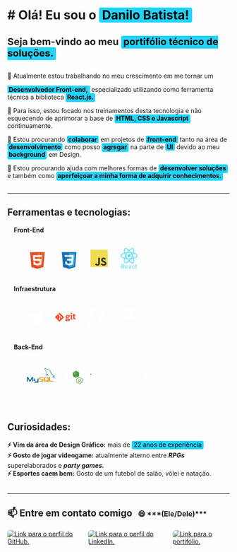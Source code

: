 <!---
danilo-batista/danilo-batista is a ✨ special ✨ repository because its `README.md` (this file) appears on your GitHub profile.
You can click the Preview link to take a look at your changes.
--->

<h1 style="border: none"># Olá! Eu sou o <mark style="display: inline; border-radius: 0.25rem; background-color: #22D4FD; color: #000">&nbsp;Danilo Batista!&nbsp;</mark><br /><p style="font-size: 1.375rem; padding: 0.5rem 0">Seja bem-vindo ao meu <mark style="padding-bottom: 0.15rem; border-radius: 0.25rem; background-color: #22D4FD">&nbsp;portifólio técnico de soluções.</strong>&nbsp;</mark></p></h1>

 🔭  Atualmente estou trabalhando no meu crescimento em me tornar um <mark style="border-radius: 0.25rem;"><p style="display: inline; background-color: #22D4FD; color: #000"><strong>&nbsp;Desenvolvedor Front-end,</strong>&nbsp;</p></mark> especializado utilizando como ferramenta técnica a biblioteca <mark style="padding-bottom: 0.15rem; border-radius: 0.25rem; background-color: #22D4FD"><strong>&nbsp;React.js.</strong>&nbsp;</mark> 
  
 🌱 Para isso, estou focado nos treinamentos desta tecnologia e não esquecendo de aprimorar a base de <mark style="padding-bottom: 0.15rem; border-radius: 0.25rem; background-color: #22D4FD"><strong>&nbsp;HTML, CSS e Javascript</strong>&nbsp;</mark> continuamente.

 👯 Estou procurando <mark style="border-radius: 0.25rem; background-color: #22D4FD"><strong>&nbsp;colaborar</strong>&nbsp;</mark> em projetos de <mark style="border-radius: 0.25rem; background-color: #22D4FD"><strong>&nbsp;front-end</strong>&nbsp;</mark> tanto na área de <mark style="border-radius: 0.25rem; background-color: #22D4FD"><strong>&nbsp;desenvolvimento</strong>&nbsp;</mark> como posso <mark style="padding-bottom: 0.15rem; border-radius: 0.25rem; background-color: #22D4FD"><strong>&nbsp;agregar</strong>&nbsp;</mark> na parte de <mark style="border-radius: 0.25rem; background-color: #22D4FD"><strong>&nbsp;UI</strong>&nbsp;</mark> devido ao meu <mark style="padding-bottom: 0.15rem; border-radius: 0.25rem; background-color: #22D4FD"><strong>&nbsp;background</strong>&nbsp;</mark> em Design.

 🤔 Estou procurando ajuda com melhores formas de <mark style="padding-bottom: 0.15rem; border-radius: 0.25rem; background-color: #22D4FD"><strong>&nbsp;desenvolver soluções</strong>&nbsp;</mark> e também como <mark style="padding-bottom: 0.15rem; border-radius: 0.25rem; background-color: #22D4FD"><strong>&nbsp;aperfeiçoar a minha forma de adquirir conhecimentos.&nbsp;</strong></mark><br /><br />

<hr />

 <h2 style="border: none">Ferramentas e tecnologias:</h2>

<div style="display:flex; align-items: center; flex-wrap: wrap;">
    <div>
        <fieldset style="border: none; display:flex; align-items: center; gap: 1.5rem;">
            <legend style= "font-weight: bold; line-height: 1.5;">Front-End</legend>
            <div style="display:flex; align-items: center; gap: 1.5rem; border: 0.5px solid #FFF; border-radius: 0.5rem; padding: 1.5rem 1.875rem;">
                <svg viewBox="0 0 128 128" width="48"><path fill="#E44D26" d="M27.854 116.354l-8.043-90.211h88.378l-8.051 90.197-36.192 10.033z"></path><path fill="#F16529" d="M64 118.704l29.244-8.108 6.881-77.076H64z"></path><path fill="#FFF" d="M64 66.978H49.359l-1.01-11.331H64V44.583H36.257l.264 2.969 2.72 30.489H64zm0 28.733l-.049.013-12.321-3.328-.788-8.823H39.735l1.55 17.372 22.664 6.292.051-.015z"></path><path fill="#FFF" d="M28.034 1.627h5.622v5.556H38.8V1.627h5.623v16.822H38.8v-5.633h-5.143v5.633h-5.623V1.627zm23.782 5.579h-4.95V1.627h15.525v5.579h-4.952v11.243h-5.623V7.206zm13.039-5.579h5.862l3.607 5.911 3.603-5.911h5.865v16.822h-5.601v-8.338l-3.867 5.981h-.098l-3.87-5.981v8.338h-5.502V1.627zm21.736 0h5.624v11.262h7.907v5.561H86.591V1.627z"></path><path fill="#fff" d="M63.962 66.978v11.063h13.624L76.302 92.39l-12.34 3.331v11.51l22.682-6.286.166-1.87 2.6-29.127.27-2.97h-2.982zm0-22.395v11.064h26.725l.221-2.487.505-5.608.265-2.969z"></path></svg>
                <svg viewBox="0 0 128 128" width="48"><path fill="#FFF" d="M89.234 5.856H81.85l7.679 8.333v3.967H73.713v-4.645h7.678l-7.678-8.333V1.207h15.521v4.649zm-18.657 0h-7.384l7.679 8.333v3.967H55.055v-4.645h7.679l-7.679-8.333V1.207h15.522v4.649zm-18.474.19h-7.968v7.271h7.968v4.839H38.471V1.207h13.632v4.839z"></path><path fill="#1572B6" d="M27.613 116.706l-8.097-90.813h88.967l-8.104 90.798-36.434 10.102-36.332-10.087z"></path><path fill="#33A9DC" d="M64.001 119.072l29.439-8.162 6.926-77.591H64.001v85.753z"></path><path fill="#fff" d="M64 66.22h14.738l1.019-11.405H64V43.677h27.929l-.267 2.988-2.737 30.692H64V66.22z"></path><path fill="#EBEBEB" d="M64.067 95.146l-.049.014-12.404-3.35-.794-8.883H39.641l1.561 17.488 22.814 6.333.052-.015V95.146z"></path><path fill="#fff" d="M77.792 76.886L76.45 91.802l-12.422 3.353v11.588l22.833-6.328.168-1.882 1.938-21.647H77.792z"></path><path fill="#EBEBEB" d="M64.039 43.677v11.137H37.136l-.224-2.503-.507-5.646-.267-2.988h27.901zM64 66.221v11.138H51.753l-.223-2.503-.508-5.647-.267-2.988H64z"></path></svg>
                <svg viewBox="0 0 128 128" width="40"><path fill="#F0DB4F" d="M1.408 1.408h125.184v125.185H1.408z"></path><path fill="#323330" d="M116.347 96.736c-.917-5.711-4.641-10.508-15.672-14.981-3.832-1.761-8.104-3.022-9.377-5.926-.452-1.69-.512-2.642-.226-3.665.821-3.32 4.784-4.355 7.925-3.403 2.023.678 3.938 2.237 5.093 4.724 5.402-3.498 5.391-3.475 9.163-5.879-1.381-2.141-2.118-3.129-3.022-4.045-3.249-3.629-7.676-5.498-14.756-5.355l-3.688.477c-3.534.893-6.902 2.748-8.877 5.235-5.926 6.724-4.236 18.492 2.975 23.335 7.104 5.332 17.54 6.545 18.873 11.531 1.297 6.104-4.486 8.08-10.234 7.378-4.236-.881-6.592-3.034-9.139-6.949-4.688 2.713-4.688 2.713-9.508 5.485 1.143 2.499 2.344 3.63 4.26 5.795 9.068 9.198 31.76 8.746 35.83-5.176.165-.478 1.261-3.666.38-8.581zM69.462 58.943H57.753l-.048 30.272c0 6.438.333 12.34-.714 14.149-1.713 3.558-6.152 3.117-8.175 2.427-2.059-1.012-3.106-2.451-4.319-4.485-.333-.584-.583-1.036-.667-1.071l-9.52 5.83c1.583 3.249 3.915 6.069 6.902 7.901 4.462 2.678 10.459 3.499 16.731 2.059 4.082-1.189 7.604-3.652 9.448-7.401 2.666-4.915 2.094-10.864 2.07-17.444.06-10.735.001-21.468.001-32.237z"></path></svg>
                <svg viewBox="0 0 128 128" width="48"><g fill="#61DAFB"><circle cx="64" cy="47.5" r="9.3"></circle><path d="M64 81.7C71.3 88.8 78.5 93 84.3 93c1.9 0 3.7-.4 5.2-1.3 5.2-3 7.1-10.5 5.3-21.2-.3-1.9-.7-3.8-1.2-5.8 2-.6 3.8-1.2 5.6-1.8 10.1-3.9 15.7-9.3 15.7-15.2 0-6-5.6-11.4-15.7-15.2-1.8-.7-3.6-1.3-5.6-1.8.5-2 .9-3.9 1.2-5.8 1.7-10.9-.2-18.5-5.4-21.5-1.5-.9-3.3-1.3-5.2-1.3-5.7 0-13 4.2-20.3 11.3C56.7 6.3 49.5 2.1 43.7 2.1c-1.9 0-3.7.4-5.2 1.3-5.2 3-7.1 10.5-5.3 21.2.3 1.9.7 3.8 1.2 5.8-2 .6-3.8 1.2-5.6 1.8-10.1 3.9-15.7 9.3-15.7 15.2 0 6 5.6 11.4 15.7 15.2 1.8.7 3.6 1.3 5.6 1.8-.5 2-.9 3.9-1.2 5.8-1.7 10.7.2 18.3 5.3 21.2 1.5.9 3.3 1.3 5.2 1.3 5.8.2 13-4 20.3-11zm-5.6-13.5c1.8.1 3.7.1 5.6.1 1.9 0 3.8 0 5.6-.1-1.8 2.4-3.7 4.6-5.6 6.7-1.9-2.1-3.8-4.3-5.6-6.7zM46 57.9c1 1.7 1.9 3.3 3 4.9-3.1-.4-6-.9-8.8-1.5.9-2.7 1.9-5.5 3.1-8.3.8 1.6 1.7 3.3 2.7 4.9zm-5.8-24.1c2.8-.6 5.7-1.1 8.8-1.5-1 1.6-2 3.2-3 4.9-1 1.7-1.9 3.3-2.7 5-1.3-2.9-2.3-5.7-3.1-8.4zm5.5 13.7c1.3-2.7 2.7-5.4 4.3-8.1 1.5-2.6 3.2-5.2 4.9-7.8 3-.2 6-.3 9.1-.3 3.2 0 6.2.1 9.1.3 1.8 2.6 3.4 5.2 4.9 7.8 1.6 2.7 3 5.4 4.3 8.1-1.3 2.7-2.7 5.4-4.3 8.1-1.5 2.6-3.2 5.2-4.9 7.8-3 .2-6 .3-9.1.3-3.2 0-6.2-.1-9.1-.3-1.8-2.6-3.4-5.2-4.9-7.8-1.6-2.7-3-5.4-4.3-8.1zm39.1-5.4l-2.7-5c-1-1.7-1.9-3.3-3-4.9 3.1.4 6 .9 8.8 1.5-.9 2.8-1.9 5.6-3.1 8.4zm0 10.8c1.2 2.8 2.2 5.6 3.1 8.3-2.8.6-5.7 1.1-8.8 1.5 1-1.6 2-3.2 3-4.9.9-1.5 1.8-3.2 2.7-4.9zm2.3 34.7c-.8.5-1.8.7-2.9.7-4.9 0-11-4-17-10 2.9-3.1 5.7-6.6 8.5-10.5 4.7-.4 9.2-1.1 13.4-2.1.5 1.8.8 3.6 1.1 5.4 1.4 8.5.3 14.6-3.1 16.5zm5.2-52.7c11.2 3.2 17.9 8.1 17.9 12.6 0 3.9-4.6 7.8-12.7 10.9-1.6.6-3.4 1.2-5.2 1.7-1.3-4.1-2.9-8.3-4.9-12.6 2-4.3 3.7-8.5 4.9-12.6zm-8-28.2c1.1 0 2 .2 2.9.7 3.3 1.9 4.5 7.9 3.1 16.5-.3 1.7-.7 3.5-1.1 5.4-4.2-.9-8.7-1.6-13.4-2.1-2.7-3.9-5.6-7.4-8.5-10.5 6-5.9 12.1-10 17-10zM69.6 26.8c-1.8-.1-3.7-.1-5.6-.1s-3.8 0-5.6.1c1.8-2.4 3.7-4.6 5.6-6.7 1.9 2.1 3.8 4.4 5.6 6.7zM40.9 7.4c.8-.5 1.8-.7 2.9-.7 4.9 0 11 4 17 10-2.9 3.1-5.7 6.6-8.5 10.5-4.7.4-9.2 1.1-13.4 2.1-.5-1.8-.8-3.6-1.1-5.4-1.4-8.5-.3-14.5 3.1-16.5zm-5.2 52.7C24.5 56.9 17.8 52 17.8 47.5c0-3.9 4.6-7.8 12.7-10.9 1.6-.6 3.4-1.2 5.2-1.7 1.3 4.1 2.9 8.3 4.9 12.6-2 4.3-3.7 8.6-4.9 12.6zm2.1 11c.3-1.7.7-3.5 1.1-5.4 4.2.9 8.7 1.6 13.4 2.1 2.7 3.9 5.6 7.4 8.5 10.5-6 5.9-12.1 10-17 10-1.1 0-2-.2-2.9-.7-3.4-1.9-4.5-8-3.1-16.5zm-4.2 41.2c2.2-2.7 2.3-5.7 1.1-8.7-1.2-3-3.7-4.4-6.8-4.5-3.7-.1-7.5 0-11.2 0H16V125h3v-9.8h4.7c.6 0 1.1.2 1.4.7l6 9.3c.1.2.4.5.6.5h3.9c-2.4-3.7-4.7-7.2-7.1-10.8 2.1-.3 3.9-1 5.1-2.6zm-14.6-.2v-9.9h1.1c2.3 0 4.7-.1 7 .1 2.7.1 4.6 2.2 4.6 4.9s-2.2 4.8-4.9 4.9c-2.4.1-4.8 0-7.8 0zm38.7 1.3c-1.6-7-8-8.8-12.9-6.6-3.8 1.7-5.5 5-5.6 9.1-.1 3.1.8 5.9 3.2 8 2.7 2.4 6 2.7 9.4 2.1 1.9-.4 3.6-1.3 4.9-2.7-.5-.7-1-1.4-1.5-2-2.8 2.4-5.9 3.2-9.3 1.6-2.2-1.1-3.3-3.8-3.5-5.8h15.5v-1.3c.1-.9 0-1.7-.2-2.4zM42.6 115c-.3-3 2.7-6.2 6-6.2 3.8-.1 6.2 2.2 6.3 6.2H42.6zm30.7-8.7c-1.5-.3-3.1-.4-4.6-.3-2.4.2-4.5 1.3-6.2 3.1.5.7.9 1.4 1.5 2.2.2-.2.4-.4.6-.5 1.6-1.5 3.5-2.3 5.8-2.1 1.8.1 3.5.7 4 2.5.4 1.4.3 2.9.4 4.4-.3 0-.4-.1-.5-.2-2.4-2-5.1-2.4-8-1.7-2.7.7-4.4 2.8-4.6 5.5-.2 3.1 1.2 5.4 3.9 6.5 1.7.7 3.6.7 5.4.3 1.4-.3 2-1.1 4-2.2v1.3h2.8c0-4 .1-8.9 0-13.5 0-2.9-1.7-4.7-4.5-5.3zm1.4 12.6c-.1.3 0 .6 0 .9 0 2.1-.5 2.8-2.5 3.6-1.4.5-2.9.7-4.4.2-1.7-.5-2.9-2-2.9-3.7-.1-1.7 1-3.4 2.7-3.9 2.3-.8 4.4-.3 6.3 1.1.6.5 1 1 .8 1.8zm15.6-9.9c2.6-.8 5-.3 6.8 1.9l.3.2c.7-.6 1.3-1.2 2.1-1.9-.3-.3-.4-.5-.6-.8-2.9-3.1-8.6-3.5-12.1-1-4.9 3.6-4.8 10.6-2.4 14.3 2.3 3.5 5.6 4.7 9.5 4.2 2.3-.3 4.2-1.4 5.7-3.3-.7-.6-1.4-1.2-2.1-1.9-.2.2-.3.3-.4.5-2.7 3-7.2 2.7-9.6-.5-1.4-1.9-1.7-4.1-1.3-6.3.2-2.5 1.5-4.5 4.1-5.4zm20.8 13.6c-.2.1-.3.2-.3.2-.8.6-1.6.7-2.5.4-.9-.4-1-1.2-1.1-2v-11.4c0-.2 0 .2.1-.8h3.8v-3h-4v-5h-3v5.4h-2.6c-.2 0-.5.2-.5.4-.1.7 0 1.2 0 2.2h3.2v12.8c0 1.6.4 3 1.8 3.8 1.5.9 4.4.7 5.7-.4.2-.1.3-.5.3-.6-.3-.6-.6-1.3-.9-2z"></path></g></svg> 
            </div>
        </fieldset>
    </div>
    <div>
        <fieldset style="border: none; display:flex; align-items: center; gap: 1.5rem;">
            <legend style= "font-weight: bold; line-height: 1.5">Infraestrutura</legend>
            <div style="display:flex; align-items: center; gap: 1.5rem; border: 0.5px solid white; border-radius: 0.5rem; padding: 1.5rem 1.875rem;">
                <svg viewBox="0 0 128 128" width="40"><path fill="#FFFFFF" d="M97.905 67.885c.174 18.8 16.494 25.057 16.674 25.137-.138.44-2.607 8.916-8.597 17.669-5.178 7.568-10.553 15.108-19.018 15.266-8.318.152-10.993-4.934-20.504-4.934-9.508 0-12.479 4.776-20.354 5.086-8.172.31-14.395-8.185-19.616-15.724C15.822 94.961 7.669 66.8 18.616 47.791c5.438-9.44 15.158-15.417 25.707-15.571 8.024-.153 15.598 5.398 20.503 5.398 4.902 0 14.106-6.676 23.782-5.696 4.051.169 15.421 1.636 22.722 12.324-.587.365-13.566 7.921-13.425 23.639M82.272 21.719c4.338-5.251 7.258-12.563 6.462-19.836-6.254.251-13.816 4.167-18.301 9.416-4.02 4.647-7.54 12.087-6.591 19.216 6.971.54 14.091-3.542 18.43-8.796"></path></svg>
                <svg viewBox="0 0 128 128" width="48"><path fill="#F34F29" d="M76.004 50.588c-7.655 0-11.459 3.996-11.459 9.75 0 3.704 1.852 6.328 4.304 7.529-1.201 1.101-2.201 2.064-3.102 3.014-.902.952-1.452 1.957-1.452 3.059 0 1.352.55 2.605 2.202 3.303-1.751 1.654-2.753 2.854-2.753 5.107 0 3.953 3.453 6.256 12.511 6.256 8.708 0 13.761-3.251 13.761-9.007 0-6.653-5.103-6.904-13.761-7.456l-4.904-.3 1.652-2.652c.899.25 2.352.45 3.955.45 6.304 0 10.658-3.252 10.658-8.808 0-2.302-1.137-3.903-2.037-5.055l4.421-.35V51h-9.391c-1.15 0-2.453-.412-4.605-.412zm2.252 28.511c2.404.15 4.306.25 4.306 1.854 0 2.699-3.955 2.902-6.856 2.902-3.504 0-6.056-.602-6.056-2.603 0-1.002.65-1.852 1.302-2.652l7.304.499zm-1.949-14.712c-3.304 0-4.655-1.703-4.655-4.154 0-3.253 2.051-4.605 4.804-4.605 2.852 0 4.554 1.552 4.554 4.504 0 2.604-1.902 4.255-4.703 4.255zm22.866-17.702c2.902 0 4.554-1.652 4.554-4.506 0-2.85-1.652-4.403-4.554-4.403-2.853 0-4.505 1.553-4.505 4.403 0 2.853 1.652 4.506 4.505 4.506zM103 71.455V51h-9.733l-.55 3.896 2.667.874c.502.149.616.423.616.973v14.712c0 .752-.422.902-1.123 1.003l-2.877.35V77h15v-4.192l-2.876-.35c-.753-.101-1.124-.2-1.124-1.003zm22.418-1.04c-1.202.45-2.632.799-4.035.799-2.701 0-3.383-1.15-3.383-4.103V55h7v-5h-6.638c-.401 0-.362-.003-.362-.353V43h-4.793c-.55 5-3.207 7.196-7.207 7.698V55h4.003c.401 0-.003.353-.003.652v13.111c0 5.657 2.454 8.058 8.408 8.058 2.854 0 6.107-.951 8.26-2.001l-1.25-4.405zm-95.68-31.609a3.375 3.375 0 00-4.773 0l-4.751 4.751 6.027 6.027a4.007 4.007 0 015.076 5.11l5.809 5.809a4.012 4.012 0 014.149 6.632 4.014 4.014 0 01-5.68 0c-1.18-1.181-1.624-2.914-1.025-4.368L29 57.35v14.257c0 .189.895.441 1.214.759 1.568 1.568 1.644 4.11.075 5.681a3.972 3.972 0 01-5.642 0c-1.568-1.571-1.549-4.112.02-5.681.388-.387.333-.68 1.333-.876V57.101c-1-.196-.927-.487-1.314-.876a4.016 4.016 0 01-.865-4.39l-5.942-5.943L2.19 61.581a3.374 3.374 0 000 4.774l22.882 22.881a3.377 3.377 0 004.773 0L52.62 66.46a3.378 3.378 0 000-4.774l-22.882-22.88z"></path></svg>
                <svg viewBox="0 0 128 128" width="48"><g fill="#FFFFFF"><path fill-rule="evenodd" clip-rule="evenodd" d="M64 1.512c-23.493 0-42.545 19.047-42.545 42.545 0 18.797 12.19 34.745 29.095 40.37 2.126.394 2.907-.923 2.907-2.047 0-1.014-.04-4.366-.058-7.92-11.837 2.573-14.334-5.02-14.334-5.02-1.935-4.918-4.724-6.226-4.724-6.226-3.86-2.64.29-2.586.29-2.586 4.273.3 6.523 4.385 6.523 4.385 3.794 6.504 9.953 4.623 12.38 3.536.383-2.75 1.485-4.628 2.702-5.69-9.45-1.075-19.384-4.724-19.384-21.026 0-4.645 1.662-8.44 4.384-11.42-.442-1.072-1.898-5.4.412-11.26 0 0 3.572-1.142 11.7 4.363 3.395-.943 7.035-1.416 10.65-1.432 3.616.017 7.258.49 10.658 1.432 8.12-5.504 11.688-4.362 11.688-4.362 2.316 5.86.86 10.187.418 11.26 2.728 2.978 4.378 6.774 4.378 11.42 0 16.34-9.953 19.938-19.427 20.99 1.526 1.32 2.886 3.91 2.886 7.88 0 5.692-.048 10.273-.048 11.674 0 1.13.766 2.458 2.922 2.04 16.896-5.632 29.07-21.574 29.07-40.365C106.545 20.56 87.497 1.512 64 1.512z"></path><path d="M37.57 62.596c-.095.212-.428.275-.73.13-.31-.14-.482-.427-.382-.64.09-.216.424-.277.733-.132.31.14.486.43.38.642zM39.293 64.52c-.203.187-.6.1-.87-.198-.278-.297-.33-.694-.124-.884.208-.188.593-.1.87.197.28.3.335.693.123.884zm1.677 2.448c-.26.182-.687.012-.95-.367-.262-.377-.262-.83.005-1.013.264-.182.684-.018.95.357.262.385.262.84-.005 1.024zm2.298 2.368c-.233.257-.73.188-1.093-.163-.372-.343-.475-.83-.242-1.087.237-.257.736-.185 1.102.163.37.342.482.83.233 1.086zm3.172 1.374c-.104.334-.582.485-1.064.344-.482-.146-.796-.536-.7-.872.1-.336.582-.493 1.067-.342.48.144.795.53.696.87zm3.48.255c.013.35-.396.642-.902.648-.508.012-.92-.272-.926-.618 0-.354.4-.642.908-.65.506-.01.92.272.92.62zm3.24-.551c.06.342-.29.694-.793.787-.494.092-.95-.12-1.014-.46-.06-.35.297-.7.79-.792.503-.088.953.118 1.017.466zm0 0"></path></g><path d="M24.855 108.302h-10.7a.5.5 0 00-.5.5v5.232a.5.5 0 00.5.5h4.173v6.5s-.937.32-3.53.32c-3.056 0-7.327-1.116-7.327-10.508 0-9.393 4.448-10.63 8.624-10.63 3.614 0 5.17.636 6.162.943.31.094.6-.216.6-.492l1.193-5.055a.468.468 0 00-.192-.39c-.403-.288-2.857-1.66-9.058-1.66-7.144 0-14.472 3.038-14.472 17.65 0 14.61 8.39 16.787 15.46 16.787 5.854 0 9.405-2.502 9.405-2.502.146-.08.162-.285.162-.38v-16.316a.5.5 0 00-.5-.5zM79.506 94.81H73.48a.5.5 0 00-.498.503l.002 11.644h-9.392V95.313a.5.5 0 00-.497-.503H57.07a.5.5 0 00-.498.503v31.53c0 .277.224.503.498.503h6.025a.5.5 0 00.497-.504v-13.486h9.392l-.016 13.486c0 .278.224.504.5.504h6.038a.5.5 0 00.497-.504v-31.53a.497.497 0 00-.497-.502zm-47.166.717c-2.144 0-3.884 1.753-3.884 3.923 0 2.167 1.74 3.925 3.884 3.925 2.146 0 3.885-1.758 3.885-3.925 0-2.17-1.74-3.923-3.885-3.923zm2.956 9.608H29.29c-.276 0-.522.284-.522.56v20.852c0 .613.382.795.876.795h5.41c.595 0 .74-.292.74-.805v-20.899a.5.5 0 00-.498-.502zm67.606.047h-5.98a.5.5 0 00-.496.504v15.46s-1.52 1.11-3.675 1.11-2.727-.977-2.727-3.088v-13.482a.5.5 0 00-.497-.504h-6.068a.502.502 0 00-.498.504v14.502c0 6.27 3.495 7.804 8.302 7.804 3.944 0 7.124-2.18 7.124-2.18s.15 1.15.22 1.285c.07.136.247.273.44.273l3.86-.017a.502.502 0 00.5-.504l-.003-21.166a.504.504 0 00-.5-.502zm16.342-.708c-3.396 0-5.706 1.515-5.706 1.515V95.312a.5.5 0 00-.497-.503H107a.5.5 0 00-.5.503v31.53a.5.5 0 00.5.503h4.192c.19 0 .332-.097.437-.268.103-.17.254-1.454.254-1.454s2.47 2.34 7.148 2.34c5.49 0 8.64-2.784 8.64-12.502s-5.03-10.988-8.428-10.988zm-2.36 17.764c-2.073-.063-3.48-1.004-3.48-1.004v-9.985s1.388-.85 3.09-1.004c2.153-.193 4.228.458 4.228 5.594 0 5.417-.935 6.486-3.837 6.398zm-63.689-.118c-.263 0-.937.107-1.63.107-2.22 0-2.973-1.032-2.973-2.368v-8.866h4.52a.5.5 0 00.5-.504v-4.856a.5.5 0 00-.5-.502h-4.52l-.007-5.97c0-.227-.116-.34-.378-.34h-6.16c-.238 0-.367.106-.367.335v6.17s-3.087.745-3.295.805a.5.5 0 00-.36.48v3.877a.5.5 0 00.497.503h3.158v9.328c0 6.93 4.86 7.61 8.14 7.61 1.497 0 3.29-.48 3.586-.59.18-.067.283-.252.283-.453l.004-4.265a.51.51 0 00-.5-.502z" fill="#FFFFFF"></path></svg>
                <svg viewBox="0 0 128 128" width="48"><path fill="#FFFFFF" d="M128 92.399v19.015h-3.176V96.246s-1.09 1.006-3.885 1.735v-2.707c4.155-1.536 5.646-2.875 5.646-2.875zm-9.378 0v19.015h-3.176V96.246s-1.09 1.006-3.884 1.735v-2.707c4.154-1.536 5.645-2.875 5.645-2.875zm-12.217 15.308c0 2.965-2.688 4.12-5.383 4.12-1.755 0-3.502-.676-3.502-.676v-3.153s1.519 1.323 3.64 1.34c1.455 0 2.11-.459 2.11-1.332.037-.7-.39-1.087-.9-1.377-.35-.21-.898-.469-1.643-.775-.876-.377-1.53-.741-1.959-1.091a3.387 3.387 0 0 1-.946-1.236 4.03 4.03 0 0 1-.35-1.624c0-2.394 1.996-4.085 5.187-4.085 2.11 0 3.023.517 3.023.517v2.995s-1.499-1.036-3.056-1.045c-1.116 0-1.96.406-1.975 1.326-.008 1.185 1.444 1.763 2.31 2.113 1.262.508 2.186 1.051 2.703 1.673.517.622.741 1.249.741 2.31zm-13.56 3.707H89.42l-2.619-9.637-2.81 9.636h-3.324L76.793 98.14h3.25l2.53 10.312L85.53 98.14h3.05l2.635 10.285 2.466-10.285h2.98zm-16.66-6.717c0 4.612-2.757 7.11-6.897 7.11-4.501 0-6.808-2.694-6.808-6.82 0-4.722 2.764-7.178 7.137-7.178 4.006 0 6.567 2.561 6.567 6.888zm-3.234.105c0-2.052-.728-4.333-3.505-4.333-2.664 0-3.699 1.983-3.699 4.412 0 2.64 1.243 4.318 3.68 4.318 2.61 0 3.505-2.003 3.524-4.397zm-15.808 6.612v-1.715h-.053c-.964 1.622-2.931 1.995-4.303 1.995-4.077 0-5.573-3.167-5.573-6.537 0-2.235.556-4.022 1.669-5.363 1.122-1.35 2.62-1.934 4.495-1.934 2.92 0 3.712 1.624 3.712 1.624h.053V91.78h3.15v19.635zm.026-7.588c0-1.608-1.034-3.436-3.215-3.436-2.496 0-3.466 2.172-3.466 4.675 0 2.185.916 4.169 3.292 4.202 2.33 0 3.37-2.221 3.39-4.057zm-15.274 7.588V104c0-1.942-.603-3.618-2.56-3.618-1.946 0-3.18 1.753-3.18 3.526v7.505h-3.037V98.098h3.037v1.884h.052c1.008-1.56 2.463-2.108 4.364-2.108 1.429 0 2.533.351 3.313 1.263.788.91 1.135 2.295 1.135 4.153v8.123zM30.308 94.289c0 .499-.184.915-.552 1.248-.36.333-.798.5-1.314.5-.517 0-.956-.167-1.315-.5a1.632 1.632 0 0 1-.539-1.248c0-.509.18-.934.54-1.275a1.866 1.866 0 0 1 1.314-.513c.534 0 .977.175 1.327.526.36.35.539.77.539 1.262zm-3.465 17.124V98.098h3.105v13.315zm-6.454 0h-3.83l-3.734-14.215-3.775 14.215H5.135L.001 92.937h3.473l3.703 14.697 4.042-14.697h3.509l3.8 14.784 3.516-14.784h3.354zM65.56 47.731H94v28.44H65.56zm-31.559 0h28.44v28.44H34zm31.56-31.56h28.438v28.438H65.56zm-31.56 0h28.44v28.438H34z"></path></svg>
            </div>
        </fieldset>
    </div>
    <div>
        <fieldset style="border: none; display:flex; align-items: center; gap: 1.5rem; ">
            <legend style= "font-weight: bold; line-height: 1.5">Back-End</legend>
            <div style="display:flex; align-items: center; gap: 1.5rem; border: 0.5px solid white; border-radius: 0.5rem; padding: 1rem 1.875rem;">
                <svg viewBox="0 0 128 128" width="64"><path fill="#00618A" d="M0 91.313h4.242V74.566l6.566 14.598c.773 1.77 1.832 2.391 3.914 2.391s3.098-.621 3.871-2.391l6.566-14.598v16.746h4.242V74.594c0-1.633-.652-2.422-2-2.828-3.223-1.004-5.383-.137-6.363 2.039l-6.441 14.41-6.238-14.41c-.937-2.176-3.14-3.043-6.359-2.039-1.348.406-2 1.195-2 2.828zM32.93 77.68h4.238v9.227c-.039.5.16 1.676 2.484 1.715h9.223V77.633h4.25c.02 0-.008 14.984-.008 15.047.023 3.695-4.582 4.496-6.707 4.559H33.02v-2.852l13.414-.004c2.73-.285 2.406-1.645 2.406-2.098v-1.113h-9.012c-4.195-.039-6.863-1.871-6.898-3.977-.004-.191.09-9.422 0-9.516zm0 0"></path><path fill="#E48E00" d="M56.391 91.313h12.195c1.426 0 2.813-.301 3.914-.816 1.836-.84 2.73-1.984 2.73-3.48v-3.098c0-1.223-1.016-2.367-3.016-3.125-1.059-.41-2.367-.625-3.629-.625h-5.141c-1.711 0-2.527-.516-2.73-1.656-.039-.137-.039-.246-.039-.383V76.2c0-.109 0-.219.039-.355.203-.867.652-1.113 2.16-1.25l.41-.027h12.109v-2.824H63.488c-1.711 0-2.609.109-3.426.352-2.527.789-3.629 2.039-3.629 4.215v2.473c0 1.902 2.16 3.535 5.789 3.914l1.223.055h4.406c.164 0 .324 0 .449.027 1.344.109 1.914.355 2.324.844.211.195.332.473.324.758v2.477c0 .297-.203.68-.609 1.004-.367.328-.98.543-1.793.598l-.449.027H56.391zm45.297-4.922c0 2.91 2.164 4.539 6.523 4.867l1.227.055h11.051v-2.828h-11.133c-2.488 0-3.426-.625-3.426-2.121V71.738h-4.238V86.39zm-23.75.148V76.457c0-2.559 1.801-4.113 5.355-4.602a7.976 7.976 0 0 1 1.145-.082h8.047c.41 0 .777.027 1.188.082 3.555.488 5.352 2.043 5.352 4.602v10.082c0 2.078-.762 3.188-2.523 3.914l4.18 3.77h-4.926l-3.379-3.051-3.402.215H84.44a9.23 9.23 0 0 1-2.492-.352c-2.699-.734-4.008-2.152-4.008-4.496zm4.578-.246c0 .137.039.273.082.438.246 1.172 1.348 1.824 3.023 1.824h3.852l-3.539-3.195h4.926l3.086 2.789c.57-.305.941-.766 1.074-1.363.039-.137.039-.273.039-.41v-9.668c0-.109 0-.246-.039-.383-.246-1.09-1.348-1.715-2.984-1.715h-6.414c-1.879 0-3.105.816-3.105 2.098zm0 0"></path><path fill="#00618A" d="M124.219 67.047c-2.605-.07-4.598.172-6.301.891-.484.203-1.258.207-1.336.813.266.281.309.699.52 1.039.406.66 1.094 1.539 1.707 2l2.074 1.484c1.273.777 2.699 1.223 3.93 2 .723.461 1.441 1.039 2.148 1.559.348.254.582.656 1.039.816v-.074c-.238-.305-.301-.723-.52-1.039l-.965-.965c-.941-1.25-2.137-2.348-3.41-3.262-1.016-.727-3.281-1.711-3.707-2.891l-.074-.074c.719-.078 1.563-.34 2.223-.516 1.117-.301 2.113-.223 3.262-.52l1.559-.449v-.293c-.582-.598-.996-1.387-1.633-1.93-1.656-1.41-3.469-2.824-5.336-4.004-1.035-.652-2.312-1.074-3.41-1.629-.367-.187-1.016-.281-1.262-.594-.574-.734-.887-1.664-1.332-2.52l-2.668-5.633c-.562-1.285-.93-2.555-1.633-3.707-3.363-5.535-6.988-8.875-12.602-12.156-1.191-.699-2.633-.973-4.148-1.332l-2.449-.148c-.496-.211-1.012-.82-1.48-1.113-1.859-1.176-6.629-3.73-8.008-.371-.867 2.121 1.301 4.191 2.078 5.266.543.754 1.242 1.598 1.629 2.445.258.555.301 1.113.52 1.703.539 1.453 1.008 3.031 1.707 4.375.352.68.738 1.395 1.184 2 .273.371.742.539.816 1.113-.457.641-.484 1.633-.742 2.445-1.16 3.652-.723 8.191.965 10.898.516.828 1.734 2.609 3.41 1.926 1.465-.598 1.137-2.445 1.555-4.078.098-.367.039-.641.223-.887v.074l1.336 2.668c.988 1.59 2.738 3.25 4.223 4.371.773.582 1.379 1.59 2.375 1.93V68.6h-.074c-.195-.297-.496-.422-.742-.664-.582-.57-1.227-1.277-1.703-1.93-1.352-1.832-2.547-3.84-3.633-5.93-.52-.996-.973-2.098-1.41-3.113-.168-.391-.164-.984-.516-1.184-.48.742-1.187 1.344-1.559 2.223-.594 1.402-.668 3.117-.891 4.891l-.148.074c-1.031-.25-1.395-1.312-1.777-2.223-.973-2.305-1.152-6.02-.297-8.672.219-.687 1.219-2.852.813-3.484-.191-.633-.828-1-1.184-1.484a11.7 11.7 0 0 1-1.187-2.074c-.793-1.801-1.164-3.816-2-5.633-.398-.871-1.074-1.75-1.629-2.523-.617-.855-1.305-1.484-1.781-2.52-.168-.367-.398-.957-.148-1.336.078-.254.195-.359.445-.441.43-.332 1.629.109 2.074.293 1.191.496 2.184.965 3.191 1.633.48.32.969.941 1.555 1.113h.668c1.043.238 2.211.07 3.188.367 1.723.523 3.27 1.34 4.668 2.227 4.273 2.695 7.766 6.535 10.156 11.117.387.738.551 1.441.891 2.223.684 1.578 1.543 3.203 2.223 4.746s1.34 3.094 2.297 4.375c.504.672 2.453 1.031 3.336 1.406.621.262 1.637.535 2.223.891 1.125.676 2.211 1.48 3.266 2.223.523.375 2.141 1.188 2.223 1.855zM91.082 38.805a5.26 5.26 0 0 0-1.332.148v.074h.074c.258.535.715.879 1.035 1.336l.742 1.555.074-.07c.461-.324.668-.844.668-1.633-.187-.195-.211-.437-.371-.668-.211-.309-.621-.48-.891-.742zm0 0"></path></svg>
                <svg viewBox="0 0 128 128" width="64"><path fill="#5fa04e" d="M114.313 55.254a.26.26 0 0 0-.145.044l-2.346 1.37a.3.3 0 0 0-.142.26v2.74c0 .116.055.204.142.262l2.346 1.368a.262.262 0 0 0 .29 0l2.342-1.368a.308.308 0 0 0 .145-.263V56.93a.303.303 0 0 0-.145-.26l-2.343-1.371a.26.26 0 0 0-.144-.044zM63.22 71.638c-.427 0-.852.104-1.214.308l-11.549 6.727a2.457 2.457 0 0 0-1.214 2.124V94.22c0 .874.462 1.69 1.214 2.128l3.04 1.746c1.476.728 1.997.726 2.662.726 2.17 0 3.415-1.339 3.415-3.64V81.935a.356.356 0 0 0-.348-.351h-1.474a.356.356 0 0 0-.35.351v13.248c0 1.019-1.069 2.04-2.776 1.167l-3.155-1.835c-.116-.058-.175-.206-.175-.322V80.767c0-.116.059-.26.175-.319l11.545-6.697c.087-.058.233-.058.349 0l11.548 6.697c.115.059.172.174.172.32v13.424c0 .145-.057.264-.172.322l-11.548 6.727c-.087.058-.233.058-.349 0l-2.951-1.779c-.087-.058-.203-.087-.29-.029-.81.466-.952.527-1.734.789-.174.058-.463.173.115.493l3.85 2.302c.376.203.78.319 1.214.319.434 0 .867-.115 1.214-.26l11.549-6.727a2.463 2.463 0 0 0 1.214-2.128V80.797c0-.874-.462-1.687-1.214-2.124l-11.549-6.727a2.488 2.488 0 0 0-1.214-.308Zm18.03 6.13a2.236 2.236 0 0 0-2.227 2.243 2.236 2.236 0 0 0 2.227 2.242c1.217 0 2.228-1.019 2.228-2.242a2.254 2.254 0 0 0-2.228-2.242zm-.03.379a1.86 1.86 0 0 1 1.883 1.864c0 1.02-.84 1.894-1.882 1.894-1.012 0-1.852-.846-1.852-1.894s.869-1.864 1.852-1.864zm-.809.611v2.562h.494v-1.016h.434c.174 0 .231.058.26.203 0 .03.086.67.086.786h.52c-.058-.116-.087-.466-.116-.67-.028-.32-.056-.553-.404-.582.174-.059.463-.146.463-.612 0-.67-.58-.67-.868-.67zm.435.408h.404c.146 0 .376 0 .376.349 0 .116-.056.351-.376.351h-.405zm-14.47 2.01c-3.3 0-5.268 1.398-5.268 3.757 0 2.534 1.968 3.23 5.123 3.551 3.79.379 4.08.933 4.08 1.69 0 1.31-1.044 1.864-3.475 1.864-3.068 0-3.733-.758-3.965-2.301 0-.175-.142-.29-.316-.29H61.05a.35.35 0 0 0-.346.349c0 1.98 1.041 4.31 6.107 4.31 3.645 0 5.758-1.458 5.758-4.02 0-2.505-1.68-3.174-5.238-3.64-3.59-.466-3.965-.728-3.965-1.572 0-.699.318-1.63 2.98-1.63 2.373 0 3.269.525 3.617 2.126a.34.34 0 0 0 .319.26h1.533c.088 0 .175-.057.234-.115a.476.476 0 0 0 .085-.263c-.231-2.795-2.053-4.077-5.758-4.077z"></path><path fill="#FFFFFF" d="M86.072 24.664a.71.71 0 0 0-.352.089.755.755 0 0 0-.375.638V44.32c0 .174-.09.35-.263.466a.549.549 0 0 1-.52 0l-3.066-1.775a1.486 1.486 0 0 0-1.478 0L67.75 50.146a1.48 1.48 0 0 0-.753 1.279v14.24c0 .524.29 1.02.753 1.282l12.27 7.135a1.486 1.486 0 0 0 1.477 0l12.269-7.135c.463-.262.753-.758.753-1.282V30.168c0-.553-.29-1.05-.753-1.311l-7.32-4.104a.836.836 0 0 0-.373-.089zM13.687 42.43c-.231 0-.462.084-.664.2L.753 49.739A1.493 1.493 0 0 0 0 51.047l.03 19.102c0 .263.143.525.375.642a.656.656 0 0 0 .724 0l7.294-4.193c.463-.262.75-.758.75-1.282v-8.94c0-.524.29-1.02.754-1.282l3.096-1.805c.231-.146.493-.204.753-.204s.521.058.724.204l3.096 1.805c.463.262.753.758.753 1.282v8.94c0 .524.288 1.02.75 1.282l7.236 4.193a.704.704 0 0 0 .753 0 .724.724 0 0 0 .376-.642V51.047c0-.524-.29-1.02-.754-1.283L14.47 42.63a1.763 1.763 0 0 0-.664-.201Zm100.667.21c-.253 0-.504.066-.736.198l-12.272 7.131c-.463.262-.75.758-.75 1.283v14.24c0 .524.287 1.02.75 1.282l12.184 6.987a1.43 1.43 0 0 0 1.447 0l7.38-4.133a.724.724 0 0 0 .375-.642.724.724 0 0 0-.375-.64L110.03 61.21a.76.76 0 0 1-.375-.641v-4.456a.72.72 0 0 1 .375-.64l3.85-2.214a.705.705 0 0 1 .753 0l3.846 2.213a.762.762 0 0 1 .378.641v3.495c0 .263.144.525.375.641a.704.704 0 0 0 .754 0l7.291-4.28a1.46 1.46 0 0 0 .724-1.283v-3.465c0-.524-.29-1.017-.724-1.28l-12.184-7.104a1.499 1.499 0 0 0-.738-.198zM80.757 53.274c.065 0 .131.015.19.045l4.194 2.446c.116.058.175.202.175.319v4.892c0 .146-.059.264-.175.322l-4.195 2.446a.431.431 0 0 1-.378 0l-4.195-2.446c-.116-.058-.175-.205-.175-.322v-4.892c0-.146.06-.261.175-.32l4.195-2.445a.425.425 0 0 1 .19-.045z"></path><path fill="url(#a)" d="M47.982 42.893a1.484 1.484 0 0 0-1.476 0L34.322 49.97a1.456 1.456 0 0 0-.724 1.281v14.181c0 .525.29 1.02.724 1.282l12.184 7.076a1.484 1.484 0 0 0 1.476 0l12.183-7.076c.463-.262.724-.757.724-1.282V51.251c0-.524-.29-1.02-.724-1.281z"></path><path fill="url(#b)" d="m60.194 49.97-12.241-7.077a1.996 1.996 0 0 0-.376-.145L33.859 66.364c.116.146.26.262.405.35l12.242 7.076c.347.204.752.262 1.128.145l12.879-23.703a.905.905 0 0 0-.319-.262z"></path><path fill="url(#c)" d="M60.194 66.713c.348-.204.608-.553.724-.932l-13.4-23.063c-.346-.058-.723-.029-1.041.175L34.322 49.94l13.11 24.053c.173-.029.376-.087.55-.175z"></path><defs><linearGradient id="a" x1="34.513" x2="27.157" y1="15.535" y2="30.448" gradientTransform="translate(0 24.664) scale(1.51263)" gradientUnits="userSpaceOnUse"><stop stop-color="#3F873F"></stop><stop offset=".33" stop-color="#3F8B3D"></stop><stop offset=".637" stop-color="#3E9638"></stop><stop offset=".934" stop-color="#3DA92E"></stop><stop offset="1" stop-color="#3DAE2B"></stop></linearGradient><linearGradient id="b" x1="30.009" x2="50.533" y1="23.359" y2="8.288" gradientTransform="translate(0 24.664) scale(1.51263)" gradientUnits="userSpaceOnUse"><stop offset=".138" stop-color="#3F873F"></stop><stop offset=".402" stop-color="#52A044"></stop><stop offset=".713" stop-color="#64B749"></stop><stop offset=".908" stop-color="#6ABF4B"></stop></linearGradient><linearGradient id="c" x1="21.917" x2="40.555" y1="22.261" y2="22.261" gradientTransform="translate(0 24.664) scale(1.51263)" gradientUnits="userSpaceOnUse"><stop offset=".092" stop-color="#6ABF4B"></stop><stop offset=".287" stop-color="#64B749"></stop><stop offset=".598" stop-color="#52A044"></stop><stop offset=".862" stop-color="#3F873F"></stop></linearGradient></defs></svg>
                <svg viewBox="0 0 128 128" width="64"><path fill="#FFFFFF" d="M40.53 77.82V50.74H42V55a5.57 5.57 0 00.48-.6 7.28 7.28 0 016.64-4.12c3.35-.1 6.07 1.14 7.67 4.12a13.24 13.24 0 01.32 12.14c-1.49 3.34-5.17 5-9.11 4.39a7.37 7.37 0 01-5.88-3.88v10.77zM42 60.32c.13 1.32.18 2.26.33 3.18.58 3.62 2.72 5.77 6.08 6.16A6.91 6.91 0 0056 65.27a11.77 11.77 0 00-.26-9.68 6.77 6.77 0 00-7.13-3.94 6.59 6.59 0 00-5.89 4.87 33.4 33.4 0 00-.72 3.8zM88.41 64a7.92 7.92 0 01-7.74 7c-6.16.31-9.05-3.78-9.51-8.5a13.62 13.62 0 011.2-7.5 8.37 8.37 0 018.71-4.67 8 8 0 017.1 6.09 41.09 41.09 0 01.69 4.5H72.67c-.3 4.28 2 7.72 5.26 8.55 4.06 1 7.53-.76 8.79-4.62.28-.99.79-1.13 1.69-.85zm-15.74-4.45h14.47c-.09-4.56-2.93-7.86-6.78-7.91-4.36-.07-7.5 3.11-7.69 7.91zM91.39 64.1h1.42a5.69 5.69 0 003.34 4.9 8.73 8.73 0 007.58-.2 3.41 3.41 0 002-3.35 3.09 3.09 0 00-2.08-3.09c-1.56-.58-3.22-.9-4.81-1.41A35.25 35.25 0 0194 59.18c-2.56-1.25-2.72-6.12.18-7.66a10.21 10.21 0 019.76-.15 5.14 5.14 0 012.6 5.24h-1.22c0-.06-.11-.11-.11-.17-.15-3.89-3.41-5.09-6.91-4.75a9.17 9.17 0 00-3 .91 3 3 0 00-1.74 3 3 3 0 002 2.82c1.54.56 3.15.92 4.73 1.36 1.27.35 2.59.58 3.82 1a4.51 4.51 0 013.1 4.07 4.81 4.81 0 01-2.59 5c-3.34 1.89-8.84 1.39-11.29-1a6.67 6.67 0 01-1.94-4.75zM125.21 56.61h-1.33c0-.18-.07-.34-.09-.49a4.35 4.35 0 00-3.54-4.18 8.73 8.73 0 00-5.61.27 3.41 3.41 0 00-2.47 3.25 3.14 3.14 0 002.4 3.16c2 .62 4.05 1 6.08 1.56a17 17 0 011.94.59 5 5 0 01.27 9.31 11.13 11.13 0 01-9 .09 6.24 6.24 0 01-3.76-6.06h1.3a7.29 7.29 0 0011.1 4.64 3.57 3.57 0 001.92-3.34 3.09 3.09 0 00-2.11-3.07c-1.56-.58-3.22-.89-4.81-1.4a35.43 35.43 0 01-4.87-1.75c-2.5-1.23-2.7-6.06.15-7.6a10.07 10.07 0 019.92-.11 5.23 5.23 0 012.51 5.13zM38.1 70.51a2.29 2.29 0 01-2.84-1.08c-1.63-2.44-3.43-4.77-5.16-7.15l-.75-1c-2.06 2.76-4.12 5.41-6 8.16a2.2 2.2 0 01-2.7 1.06l7.73-10.37-7.19-9.37a2.39 2.39 0 012.85 1c1.67 2.44 3.52 4.77 5.36 7.24 1.85-2.45 3.68-4.79 5.39-7.21a2.15 2.15 0 012.68-1l-2.79 3.7c-1.25 1.65-2.48 3.31-3.78 4.92a1 1 0 000 1.49c2.39 3.17 4.76 6.35 7.2 9.61zM70.92 50.66v1.4a7.25 7.25 0 00-7.72 7.49v11h-1.43V50.74h1.4v4.06c1.73-2.96 4.4-4.06 7.75-4.14zM2.13 60c.21-1 .34-2.09.63-3.11 1.73-6.15 8.78-8.71 13.63-4.9 2.84 2.23 3.55 5.39 3.41 8.95h-16c-.26 6.36 4.33 10.2 10.2 8.24a6.09 6.09 0 003.87-4.31c.31-1 .81-1.17 1.76-.88a8.12 8.12 0 01-3.88 5.93 9.4 9.4 0 01-10.95-1.4 9.85 9.85 0 01-2.46-5.78c0-.34-.13-.68-.2-1q-.01-.89-.01-1.74zm1.69-.43h14.47c-.09-4.61-3-7.88-6.88-7.91-4.32-.06-7.41 3.14-7.6 7.89z"></path></svg>
                <svg viewBox="0 0 128 128" width="64"><g fill="#FFFFFF"><path d="M46.29 56.56q-3.15 0-3.15 2.37a2 2 0 00.72 1.82 9.66 9.66 0 002.94 1A7.47 7.47 0 0149.95 63a3.24 3.24 0 01.92 2.59q0 4.47-4.64 4.47a26 26 0 01-3.84-.36l-.76-.1.17-1.34a36 36 0 004.35.38q3.11 0 3.11-2.92a2 2 0 00-.69-1.72 6.64 6.64 0 00-2.57-.83 8.59 8.59 0 01-3.49-1.35 3.38 3.38 0 01-1-2.78q0-3.91 4.68-3.91a25.83 25.83 0 013.68.31l.71.11-.15 1.36a39.48 39.48 0 00-4.14-.35zM60.53 68.59l.61-.06v1.24a30.21 30.21 0 01-4.1.34 3.69 3.69 0 01-3.21-1.31 7 7 0 01-.95-4.08q0-5.52 4.39-5.52a4 4 0 013.17 1.19 5.53 5.53 0 011.05 3.73l-.08 1.2h-6.89a4.31 4.31 0 00.63 2.58 2.58 2.58 0 002.19.84q1.57-.03 3.19-.15zM60 64a4.56 4.56 0 00-.62-2.73 2.39 2.39 0 00-2-.8 2.58 2.58 0 00-2.1.84A4.24 4.24 0 0054.5 64zM67.48 70.1a3.52 3.52 0 01-3-1.24 7.29 7.29 0 01-.91-4.2 6.44 6.44 0 011.09-4.22q1.09-1.26 3.86-1.26l3.51.21v15.16h-1.59v-5.14a6.89 6.89 0 01-2.96.69zm1-9.56a3.09 3.09 0 00-2.68 1 5.49 5.49 0 00-.7 3.14 6.14 6.14 0 00.58 3.09 2.1 2.1 0 001.94.93 6.66 6.66 0 002.42-.46l.38-.15v-7.42q-1.28-.12-1.91-.12zM81.59 59.39h1.58v10.5h-1.58v-.73a6 6 0 01-3.11.94q-2.14 0-2.85-1.11a8.38 8.38 0 01-.7-4.12v-5.48h1.57v5.46a7.72 7.72 0 00.4 3.07q.4.78 1.81.78a5.21 5.21 0 001.41-.2 6.42 6.42 0 001.09-.39l.38-.19zM93.33 68.59l.61-.06v1.24a30.21 30.21 0 01-4.1.34 3.69 3.69 0 01-3.21-1.31 7 7 0 01-.95-4.08q0-5.52 4.39-5.52a4 4 0 013.17 1.19 5.53 5.53 0 011.05 3.73l-.08 1.2h-6.88a4.31 4.31 0 00.67 2.55 2.58 2.58 0 002.19.84q1.52 0 3.14-.12zM92.76 64a4.56 4.56 0 00-.62-2.73 2.39 2.39 0 00-2-.8 2.58 2.58 0 00-2.1.84A4.24 4.24 0 0087.3 64zM96.92 69.89V54.81h1.58v15.08zM101.65 57v-1.81h1.57V57zm0 12.87V59.39h1.57v10.5zM105.62 60.8v-1.41h7.79v1.41l-5.88 7.69h5.88v1.41h-7.79v-1.42l5.88-7.69zM122.88 68.59l.61-.06v1.24a30.21 30.21 0 01-4.1.34 3.69 3.69 0 01-3.21-1.31 7 7 0 01-.95-4.08q0-5.52 4.39-5.52a4 4 0 013.17 1.19 5.53 5.53 0 011.05 3.73l-.08 1.2h-6.93a4.31 4.31 0 00.63 2.58 2.58 2.58 0 002.19.84q1.61-.03 3.23-.15zm-.57-4.59a4.56 4.56 0 00-.62-2.73 2.39 2.39 0 00-2-.8 2.58 2.58 0 00-2.1.84 4.24 4.24 0 00-.72 2.69zM33 56.92v14.14l-12 7.11-.11.1v5.29l.11.1 16.92-9.78v-19.7h-.16L33 56.81v.12"></path><path d="M8.94 71.18l12.06 7v5.49L4 73.85V54.22h.17L8.88 57l.05.16v14.02"></path><path d="M8.94 57.12l-5-2.9L21 44.4l17 9.78-5 2.74L21 50 9 57.07M10.1 70.4v-5.76l.13.08 4.63 2.7V73l-4.76-2.6M27.08 73.16v-5.63l4.55-2.66.14-.08v5.59l-4.72 2.79M21.2 76.62l-.13-.13V71l.16-.06 4.55-2.66.14-.08v5.58l-4.72 2.84"></path><path d="M16.4 74v-5.77l.13.07 4.63 2.7v5.62L16.4 74M20.71 50.93L16 53.73l4.8 2.79 4.72-2.76-4.8-2.83M10.1 62.87v-5.68h.13l4.63 2.7v5.62l-4.8-2.62"></path><path d="M14.83 54.39l-4.73 2.8L14.91 60l4.72-2.76-4.8-2.83M27.08 65.62v-5.64l4.55-2.66h.14v5.47l-4.72 2.79"></path><path d="M27 54.53l-4.72 2.79 4.8 2.79 4.72-2.76-4.8-2.82M21.2 69.09l-.13-.09v-5.35l.13-.07v-.13l4.55-2.66h.14v5.51l-4.69 2.79"></path><path d="M16.4 66.47v-5.69h.13l4.63 2.7v5.62l-4.8-2.62"></path><path d="M21.13 58l-4.73 2.78 4.8 2.79 4.72-2.76L21.13 58"></path></g></svg>
            </div>
        </fieldset>
    </div>
</div>
<br />

<h2 style="border: none">Curiosidades:</h2>

 **⚡ Vim da área de Design Gráfico:** mais de <mark style="padding-bottom: 0.15rem; border-radius: 0.25rem; background-color: #22D4FD">&nbsp;22 anos de experiência&nbsp;</mark><br />
 **⚡ Gosto de jogar videogame:** atualmente alterno entre ***RPGs*** superelaborados e ***party games.***<br />
 **⚡ Esportes caem bem:** Gosto de um futebol de salão, vôlei e natação.<br /><br />

<hr />


 <h2 style="border: none"> 📫 Entre em contato comigo <span style="font-size: 1rem; padding: 0.5rem">😄 ***(Ele/Dele)***</span></h2>

<p style="display:flex; justify-content:flex-start; gap:1rem;">
    <a href="https://github.com/danilo-batista"><img style="border-radius: 0.375rem" src="https://img.shields.io/badge/github-555?style=for-the-badge&logo=github" alt="Link para o perfil do GitHub." loading="lazy" /></a>
    <a href="https://www.linkedin.com/in/danilobatista"><img style="border-radius: 0.375rem;" src="https://img.shields.io/badge/linkedin-333?style=for-the-badge&logo=linkedin" alt="Link para o perfil do LinkedIn." loading="lazy" /></a>
    <a href="https://www.danilobatista.com"><img style="border-radius: 0.375rem" src="https://img.shields.io/badge/portfolio-222?style=for-the-badge&logo=microsoftedge" alt="Link para o portifólio." loading="lazy" /></a>
</p>